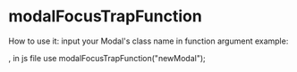 # modalFocusTrapFunction
How to use it:
input your Modal's class name in function argument
example: <div class="newModal">, in js file use modalFocusTrapFunction("newModal");
